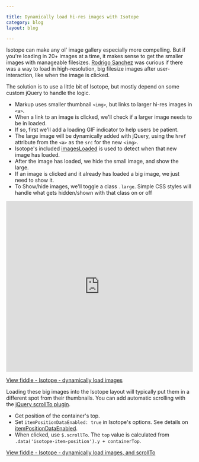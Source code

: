 ```yaml
---

title: Dynamically load hi-res images with Isotope
category: blog
layout: blog

---
```


Isotope can make any ol' image gallery especially more compelling. But if you're loading in 20+ images at a time, it makes sense to get the smaller images with manageable filesizes. [Rodrigo Sanchez](http://www.flightstudio1.com/) was curious if there was a way to load in high-resolution, big filesize images after user-interaction, like when the image is clicked.

The solution is to use a little bit of Isotope, but mostly depend on some custom jQuery to handle the logic.

+ Markup uses smaller thumbnail `<img>`, but links to larger hi-res images in `<a>`.
+ When a link to an image is clicked, we'll check if a larger image needs to be in loaded.
+ If so, first we'll add a loading GIF indicator to help users be patient.
+ The large image will be dynamically added with jQuery, using the `href` attribute from the `<a>` as the `src` for the new `<img>`.
+ Isotope's included [imagesLoaded](http://isotope.metafizzy.co/docs/help.html#imagesloaded_plugin) is used to detect when that new image has loaded.
+ After the image has loaded, we hide the small image, and show the large.
+ If an image is clicked and it already has loaded a big image, we just need to show it.
+ To Show/hide images, we'll toggle a class `.large`. Simple CSS styles will handle what gets hidden/shown with that class on or off

<iframe style="width: 100%; height: 460px" src="http://jsfiddle.net/desandro/zhbLL/embedded/result,js,css,html" allowfullscreen="allowfullscreen" frameborder="0"> </iframe>

[View fiddle - Isotope - dynamically load images](http://jsfiddle.net/desandro/zhbLL/embedded/result,js,css,html,resources/)

Loading these big images into the Isotope layout will typically put them in a different spot from their thumbnails. You can add automatic scrolling with the [jQuery scrollTo plugin](http://demos.flesler.com/jquery/scrollTo/).

+ Get position of the container's top.
+ Set `itemPositionDataEnabled: true` in Isotope's options. See details on [itemPositionDataEnabled](http://isotope.metafizzy.co/docs/options.html#itempositiondataenabled).
+ When clicked, use `$.scrollTo`. The `top` value is calculated from `.data('isotope-item-position').y + containerTop`.

[View fiddle - Isotope - dynamically load images, and scrollTo](http://jsfiddle.net/desandro/zhbLL/2/embedded/result,js,css,html,resources/)

